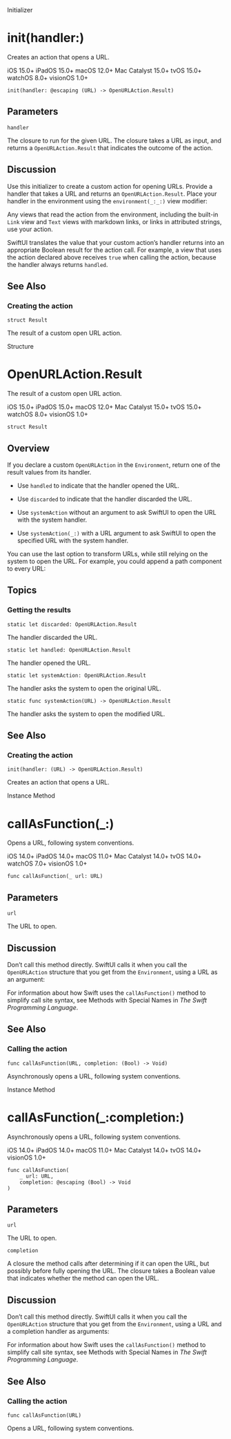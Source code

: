 Initializer

# init(handler:)

Creates an action that opens a URL.

iOS 15.0+  iPadOS 15.0+  macOS 12.0+  Mac Catalyst 15.0+  tvOS 15.0+  watchOS
8.0+  visionOS 1.0+

    
    
    init(handler: @escaping (URL) -> OpenURLAction.Result)

##  Parameters

`handler`

    

The closure to run for the given URL. The closure takes a URL as input, and
returns a `OpenURLAction.Result` that indicates the outcome of the action.

## Discussion

Use this initializer to create a custom action for opening URLs. Provide a
handler that takes a URL and returns an `OpenURLAction.Result`. Place your
handler in the environment using the `environment(_:_:)` view modifier:

Any views that read the action from the environment, including the built-in
`Link` view and `Text` views with markdown links, or links in attributed
strings, use your action.

SwiftUI translates the value that your custom action’s handler returns into an
appropriate Boolean result for the action call. For example, a view that uses
the action declared above receives `true` when calling the action, because the
handler always returns `handled`.

## See Also

### Creating the action

`struct Result`

The result of a custom open URL action.

Structure

# OpenURLAction.Result

The result of a custom open URL action.

iOS 15.0+  iPadOS 15.0+  macOS 12.0+  Mac Catalyst 15.0+  tvOS 15.0+  watchOS
8.0+  visionOS 1.0+

    
    
    struct Result

## Overview

If you declare a custom `OpenURLAction` in the `Environment`, return one of
the result values from its handler.

  * Use `handled` to indicate that the handler opened the URL.

  * Use `discarded` to indicate that the handler discarded the URL.

  * Use `systemAction` without an argument to ask SwiftUI to open the URL with the system handler.

  * Use `systemAction(_:)` with a URL argument to ask SwiftUI to open the specified URL with the system handler.

You can use the last option to transform URLs, while still relying on the
system to open the URL. For example, you could append a path component to
every URL:

## Topics

### Getting the results

`static let discarded: OpenURLAction.Result`

The handler discarded the URL.

`static let handled: OpenURLAction.Result`

The handler opened the URL.

`static let systemAction: OpenURLAction.Result`

The handler asks the system to open the original URL.

`static func systemAction(URL) -> OpenURLAction.Result`

The handler asks the system to open the modified URL.

## See Also

### Creating the action

`init(handler: (URL) -> OpenURLAction.Result)`

Creates an action that opens a URL.

Instance Method

# callAsFunction(_:)

Opens a URL, following system conventions.

iOS 14.0+  iPadOS 14.0+  macOS 11.0+  Mac Catalyst 14.0+  tvOS 14.0+  watchOS
7.0+  visionOS 1.0+

    
    
    func callAsFunction(_ url: URL)

##  Parameters

`url`

    

The URL to open.

## Discussion

Don’t call this method directly. SwiftUI calls it when you call the
`OpenURLAction` structure that you get from the `Environment`, using a URL as
an argument:

For information about how Swift uses the `callAsFunction()` method to simplify
call site syntax, see Methods with Special Names in _The Swift Programming
Language_.

## See Also

### Calling the action

`func callAsFunction(URL, completion: (Bool) -> Void)`

Asynchronously opens a URL, following system conventions.

Instance Method

# callAsFunction(_:completion:)

Asynchronously opens a URL, following system conventions.

iOS 14.0+  iPadOS 14.0+  macOS 11.0+  Mac Catalyst 14.0+  tvOS 14.0+  visionOS
1.0+

    
    
    func callAsFunction(
        _ url: URL,
        completion: @escaping (Bool) -> Void
    )

##  Parameters

`url`

    

The URL to open.

`completion`

    

A closure the method calls after determining if it can open the URL, but
possibly before fully opening the URL. The closure takes a Boolean value that
indicates whether the method can open the URL.

## Discussion

Don’t call this method directly. SwiftUI calls it when you call the
`OpenURLAction` structure that you get from the `Environment`, using a URL and
a completion handler as arguments:

For information about how Swift uses the `callAsFunction()` method to simplify
call site syntax, see Methods with Special Names in _The Swift Programming
Language_.

## See Also

### Calling the action

`func callAsFunction(URL)`

Opens a URL, following system conventions.


